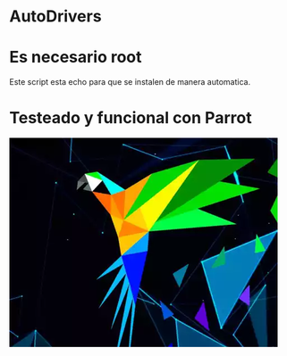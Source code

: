 # AutoDrivers
# Es necesario root
Este script esta echo para que se instalen de manera automatica.
# Testeado y funcional con Parrot
![Screenshot](Distro-Parrot-OS.png)
